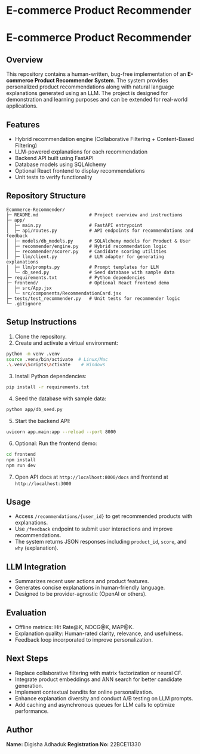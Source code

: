 # E-commerce Product Recommender

# E-commerce Product Recommender

## Overview

This repository contains a human-written, bug-free implementation of an **E-commerce Product Recommender System**. The system provides personalized product recommendations along with natural language explanations generated using an LLM. The project is designed for demonstration and learning purposes and can be extended for real-world applications.

## Features

* Hybrid recommendation engine (Collaborative Filtering + Content-Based Filtering)
* LLM-powered explanations for each recommendation
* Backend API built using FastAPI
* Database models using SQLAlchemy
* Optional React frontend to display recommendations
* Unit tests to verify functionality

## Repository Structure

```
Ecommerce-Recommender/
├─ README.md                   # Project overview and instructions
├─ app/
│  ├─ main.py                  # FastAPI entrypoint
│  ├─ api/routes.py            # API endpoints for recommendations and feedback
│  ├─ models/db_models.py      # SQLAlchemy models for Product & User
│  ├─ recommender/engine.py    # Hybrid recommendation logic
│  ├─ recommender/scorer.py    # Candidate scoring utilities
│  ├─ llm/client.py            # LLM adapter for generating explanations
│  ├─ llm/prompts.py           # Prompt templates for LLM
│  └─ db_seed.py               # Seed database with sample data
├─ requirements.txt            # Python dependencies
├─ frontend/                   # Optional React frontend demo
│  ├─ src/App.jsx
│  └─ src/components/RecommendationCard.jsx
├─ tests/test_recommender.py   # Unit tests for recommender logic
└─ .gitignore
```

## Setup Instructions

1. Clone the repository.
2. Create and activate a virtual environment:

```bash
python -m venv .venv
source .venv/bin/activate  # Linux/Mac
.\.venv\Scripts\activate    # Windows
```

3. Install Python dependencies:

```bash
pip install -r requirements.txt
```

4. Seed the database with sample data:

```bash
python app/db_seed.py
```

5. Start the backend API:

```bash
uvicorn app.main:app --reload --port 8000
```

6. Optional: Run the frontend demo:

```bash
cd frontend
npm install
npm run dev
```

7. Open API docs at `http://localhost:8000/docs` and frontend at `http://localhost:3000`

## Usage

* Access `/recommendations/{user_id}` to get recommended products with explanations.
* Use `/feedback` endpoint to submit user interactions and improve recommendations.
* The system returns JSON responses including `product_id`, `score`, and `why` (explanation).

## LLM Integration

* Summarizes recent user actions and product features.
* Generates concise explanations in human-friendly language.
* Designed to be provider-agnostic (OpenAI or others).

## Evaluation

* Offline metrics: Hit Rate@K, NDCG@K, MAP@K.
* Explanation quality: Human-rated clarity, relevance, and usefulness.
* Feedback loop incorporated to improve personalization.

## Next Steps

* Replace collaborative filtering with matrix factorization or neural CF.
* Integrate product embeddings and ANN search for better candidate generation.
* Implement contextual bandits for online personalization.
* Enhance explanation diversity and conduct A/B testing on LLM prompts.
* Add caching and asynchronous queues for LLM calls to optimize performance.

## Author

**Name:** Digisha Adhaduk
**Registration No:** 22BCE11330
